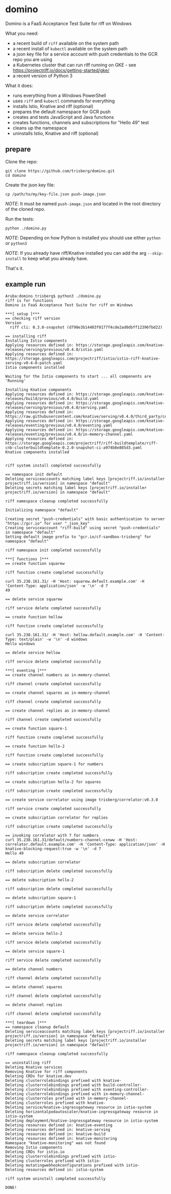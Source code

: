 # domino

Domino is a FaaS Acceptance Test Suite for riff on Windows

What you need:

- a recent build of `riff` available on the system path
- a recent install of `kubectl` available on the system path
- a json key file for a service account with push credentials to the GCR repo you are using
- a Kubernetes cluster that can run riff running on GKE - see https://projectriff.io/docs/getting-started/gke/ 
- a recent version of Python 3

What it does:

- runs everything from a Windows PowerShell
- uses `riff` and `kubectl` commands for everything
- installs Istio, Knative and riff (optional)
- prepares the default namespace for GCR push
- creates and tests JavaScript and Java functions
- creates functions, channels and subscriptions for "Hello 49" test
- cleans up the namespace
- uninstalls Istio, Knative and riff (optional)

## prepare

Clone the repo:

```[bash]
git clone https://github.com/trisberg/domino.git
cd domino
```

Create the json key file:

```[bash]
cp /path/to/my/key-file.json push-image.json
```

_NOTE_: It must be named `push-image.json` and located in the root directory of the cloned repo.

Run the tests:

```[bash]
python ./domino.py
```

_NOTE_: Depending on how Python is installed you should use either `python` or `python3`

_NOTE_: If you already have riff/Knative installed you can add the arg `--skip-install` to keep what you already have.

That's it.

## example run

```[bash]
Aruba:domino trisberg$ python3 ./domino.py
riff is for functions
Domino is FaaS Acceptance Test Suite for riff on Windows

***[ setup ]***
== checking riff version
Version
  riff cli: 0.3.0-snapshot (d798e3b14403f0177f4cde2ad0dbff12396fbd22)

== installing riff
Installing Istio components
Applying resources defined in: https://storage.googleapis.com/knative-releases/serving/previous/v0.4.0/istio.yaml
Applying resources defined in: https://storage.googleapis.com/projectriff/istio/istio-riff-knative-serving-v0-4-0-patch.yaml
Istio components installed

Waiting for the Istio components to start ... all components are 'Running'

Installing Knative components
Applying resources defined in: https://storage.googleapis.com/knative-releases/build/previous/v0.4.0/build.yaml
Applying resources defined in: https://storage.googleapis.com/knative-releases/serving/previous/v0.4.0/serving.yaml
Applying resources defined in: https://raw.githubusercontent.com/knative/serving/v0.4.0/third_party/config/build/clusterrole.yaml
Applying resources defined in: https://storage.googleapis.com/knative-releases/eventing/previous/v0.4.0/eventing.yaml
Applying resources defined in: https://storage.googleapis.com/knative-releases/eventing/previous/v0.4.0/in-memory-channel.yaml
Applying resources defined in: https://storage.googleapis.com/projectriff/riff-buildtemplate/riff-cnb-clusterbuildtemplate-0.2.0-snapshot-ci-a974b8e885d3.yaml
Knative components installed


riff system install completed successfully

== namespace init default
Deleting serviceaccounts matching label keys [projectriff.io/installer projectriff.io/version] in namespace "default"
Deleting secrets matching label keys [projectriff.io/installer projectriff.io/version] in namespace "default"

riff namespace cleanup completed successfully

Initializing namespace "default"

Creating secret "push-credentials" with basic authentication to server "https://gcr.io" for user "_json_key"
Creating serviceaccount "riff-build" using secret "push-credentials" in namespace "default"
Setting default image prefix to "gcr.io/cf-sandbox-trisberg" for namespace "default"

riff namespace init completed successfully

***[ functions ]***
== create function squarew

riff function create completed successfully

curl 35.238.161.31/ -H 'Host: squarew.default.example.com' -H 'Content-Type: application/json' -w '\n' -d 7
49

== delete service squarew

riff service delete completed successfully

== create function hellow

riff function create completed successfully

curl 35.238.161.31/ -H 'Host: hellow.default.example.com' -H 'Content-Type: text/plain' -w '\n' -d windows
Hello windows

== delete service hellow

riff service delete completed successfully

***[ eventing ]***
== create channel numbers as in-memory-channel

riff channel create completed successfully

== create channel squares as in-memory-channel

riff channel create completed successfully

== create channel replies as in-memory-channel

riff channel create completed successfully

== create function square-1

riff function create completed successfully

== create function hello-2

riff function create completed successfully

== create subscription square-1 for numbers

riff subscription create completed successfully

== create subscription hello-2 for squares

riff subscription create completed successfully

== create service correlator using image trisberg/correlator:v0.3.0

riff service create completed successfully

== create subscription correlator for replies

riff subscription create completed successfully

== invoking correlator with 7 for numbers
curl 35.238.161.31/default/numbers-channel-cxnww -H 'Host: correlator.default.example.com' -H 'Content-Type: application/json' -H knative-blocking-request:true -w '\n' -d 7
Hello 49

== delete subscription correlator

riff subscription delete completed successfully

== delete subscription hello-2

riff subscription delete completed successfully

== delete subscription square-1

riff subscription delete completed successfully

== delete service correlator

riff service delete completed successfully

== delete service hello-2

riff service delete completed successfully

== delete service square-1

riff service delete completed successfully

== delete channel numbers

riff channel delete completed successfully

== delete channel squares

riff channel delete completed successfully

== delete channel replies

riff channel delete completed successfully

***[ teardown ]***
== namespace cleanup default
Deleting serviceaccounts matching label keys [projectriff.io/installer projectriff.io/version] in namespace "default"
Deleting secrets matching label keys [projectriff.io/installer projectriff.io/version] in namespace "default"

riff namespace cleanup completed successfully

== uninstalling riff
Deleting Knative services
Removing Knative for riff components
Deleting CRDs for knative.dev
Deleting clusterrolebindings prefixed with knative-
Deleting clusterrolebindings prefixed with build-controller-
Deleting clusterrolebindings prefixed with eventing-controller-
Deleting clusterrolebindings prefixed with in-memory-channel-
Deleting clusterroles prefixed with in-memory-channel-
Deleting clusterroles prefixed with knative-
Deleting service/knative-ingressgateway resource in istio-system
Deleting horizontalpodautoscaler/knative-ingressgateway resource in istio-system
Deleting deployment/knative-ingressgateway resource in istio-system
Deleting resources defined in: knative-eventing
Deleting resources defined in: knative-serving
Deleting resources defined in: knative-build
Deleting resources defined in: knative-monitoring
Namespace "knative-monitoring" was not found
Removing Istio components
Deleting CRDs for istio.io
Deleting clusterrolebindings prefixed with istio-
Deleting clusterroles prefixed with istio-
Deleting mutatingwebhookconfigurations prefixed with istio-
Deleting resources defined in: istio-system

riff system uninstall completed successfully

DONE!
```
